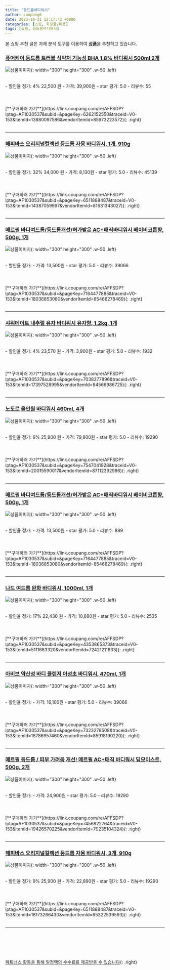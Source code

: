 ```yaml
---
title: "등드름바디워시"
author: coupang6
date: 2023-10-31 12:17:42 +0800
categories: [쇼핑, 화장품/미용]
tags: [쇼핑, 등드름바디워시]
---
```


본 쇼핑 추천 글은 자체 분석 도구를 이용하여 [**상품**](https://link.coupang.com/a/bao1ui)을 추천하고 있습니다.

### [퓨어케이 등드름 트러블 식약처 기능성 BHA 1.8% 바디워시 500ml 2개](https://link.coupang.com/re/AFFSDP?lptag=AF1030537&subid=&pageKey=6262152550&traceid=V0-153&itemId=13880097586&vendorItemId=85973223572)

![상품이미지](https://thumbnail6.coupangcdn.com/thumbnails/remote/230x230ex/image/vendor_inventory/11aa/28475d252fb02ce0f780fce9de50ef30e237ccd970b75b84aacce1d727e1.jpg){: width="300" height="300" .w-50 .left}


<br>
- 할인율 정가: 4%  22,500   원
- 가격: 39,900원
- star 평가: 5.0
- 리뷰수: 55
<br>
<br>
<br>
<br>
[**구매하러 가기**](https://link.coupang.com/re/AFFSDP?lptag=AF1030537&subid=&pageKey=6262152550&traceid=V0-153&itemId=13880097586&vendorItemId=85973223572){: .right}
<br>
<br>

---

### [해피바스 오리지널컬렉션 등드름 자몽 바디워시, 1개, 910g](https://link.coupang.com/re/AFFSDP?lptag=AF1030537&subid=&pageKey=6511888487&traceid=V0-153&itemId=14387059997&vendorItemId=81631343027)

![상품이미지](https://thumbnail7.coupangcdn.com/thumbnails/remote/230x230ex/image/retail/images/721466810230422-d8e2c2ef-cceb-4f49-bd3c-e902634b65be.jpg){: width="300" height="300" .w-50 .left}


<br>
- 할인율 정가: 32%  34,000   원
- 가격: 8,130원
- star 평가: 5.0
- 리뷰수: 45139
<br>
<br>
<br>
<br>
[**구매하러 가기**](https://link.coupang.com/re/AFFSDP?lptag=AF1030537&subid=&pageKey=6511888487&traceid=V0-153&itemId=14387059997&vendorItemId=81631343027){: .right}
<br>
<br>

---

### [메르필 바디여드름/등드름개선/허가받은 AC+매직바디워시 베이비코튼향, 500g, 1개](https://link.coupang.com/re/AFFSDP?lptag=AF1030537&subid=&pageKey=7164477885&traceid=V0-153&itemId=18036853080&vendorItemId=85466278469)

![상품이미지](https://thumbnail10.coupangcdn.com/thumbnails/remote/230x230ex/image/vendor_inventory/069a/dcd86822c38c438fa66961bb4c0954c0a34159c0d32c98b710cb2e02e8f0.jpg){: width="300" height="300" .w-50 .left}


<br>
- 할인율 정가: 
- 가격: 13,500원
- star 평가: 5.0
- 리뷰수: 39066
<br>
<br>
<br>
<br>
[**구매하러 가기**](https://link.coupang.com/re/AFFSDP?lptag=AF1030537&subid=&pageKey=7164477885&traceid=V0-153&itemId=18036853080&vendorItemId=85466278469){: .right}
<br>
<br>

---

### [샤워메이트 내추럴 유자 바디워시 유자향, 1.2kg, 1개](https://link.coupang.com/re/AFFSDP?lptag=AF1030537&subid=&pageKey=7038377896&traceid=V0-153&itemId=17397528995&vendorItemId=84566986725)

![상품이미지](https://thumbnail10.coupangcdn.com/thumbnails/remote/230x230ex/image/retail/images/840030722023163-0f16773e-9832-4181-8b9a-42bbd23e6f3d.png){: width="300" height="300" .w-50 .left}


<br>
- 할인율 정가: 4%  23,570   원
- 가격: 3,900원
- star 평가: 5.0
- 리뷰수: 1932
<br>
<br>
<br>
<br>
[**구매하러 가기**](https://link.coupang.com/re/AFFSDP?lptag=AF1030537&subid=&pageKey=7038377896&traceid=V0-153&itemId=17397528995&vendorItemId=84566986725){: .right}
<br>
<br>

---

### [노도르 올인원 바디워시 460ml, 4개](https://link.coupang.com/re/AFFSDP?lptag=AF1030537&subid=&pageKey=7547041928&traceid=V0-153&itemId=20015590017&vendorItemId=87112392986)

![상품이미지](https://thumbnail8.coupangcdn.com/thumbnails/remote/230x230ex/image/vendor_inventory/aef2/688f5973ff68ae7ba840b5e2c4475c2811ce55cddb294e04fe4092f67a64.jpg){: width="300" height="300" .w-50 .left}


<br>
- 할인율 정가: 9%  25,900   원
- 가격: 79,800원
- star 평가: 5.0
- 리뷰수: 19290
<br>
<br>
<br>
<br>
[**구매하러 가기**](https://link.coupang.com/re/AFFSDP?lptag=AF1030537&subid=&pageKey=7547041928&traceid=V0-153&itemId=20015590017&vendorItemId=87112392986){: .right}
<br>
<br>

---

### [메르필 바디여드름/등드름개선/허가받은 AC+매직바디워시 베이비코튼향, 500g, 1개](https://link.coupang.com/re/AFFSDP?lptag=AF1030537&subid=&pageKey=7164477885&traceid=V0-153&itemId=18036853080&vendorItemId=85466278469)

![상품이미지](https://thumbnail10.coupangcdn.com/thumbnails/remote/230x230ex/image/vendor_inventory/069a/dcd86822c38c438fa66961bb4c0954c0a34159c0d32c98b710cb2e02e8f0.jpg){: width="300" height="300" .w-50 .left}


<br>
- 할인율 정가: 
- 가격: 13,500원
- star 평가: 5.0
- 리뷰수: 889
<br>
<br>
<br>
<br>
[**구매하러 가기**](https://link.coupang.com/re/AFFSDP?lptag=AF1030537&subid=&pageKey=7164477885&traceid=V0-153&itemId=18036853080&vendorItemId=85466278469){: .right}
<br>
<br>

---

### [나드 여드름 완화 바디워시, 1000ml, 1개](https://link.coupang.com/re/AFFSDP?lptag=AF1030537&subid=&pageKey=4353865373&traceid=V0-153&itemId=5111683320&vendorItemId=72421211833)

![상품이미지](https://thumbnail6.coupangcdn.com/thumbnails/remote/230x230ex/image/retail/images/3295225186751976-71a44d6b-d11b-4624-801e-13b3e5ede5df.jpg){: width="300" height="300" .w-50 .left}


<br>
- 할인율 정가: 17%  22,430   원
- 가격: 10,880원
- star 평가: 5.0
- 리뷰수: 2535
<br>
<br>
<br>
<br>
[**구매하러 가기**](https://link.coupang.com/re/AFFSDP?lptag=AF1030537&subid=&pageKey=4353865373&traceid=V0-153&itemId=5111683320&vendorItemId=72421211833){: .right}
<br>
<br>

---

### [아비브 약산성 바디 클렌저 어성초 바디워시, 470ml, 1개](https://link.coupang.com/re/AFFSDP?lptag=AF1030537&subid=&pageKey=7323278508&traceid=V0-153&itemId=18786957460&vendorItemId=85918190220)

![상품이미지](https://thumbnail6.coupangcdn.com/thumbnails/remote/230x230ex/image/retail/images/2023/05/09/18/8/d74d9972-8196-44e1-9cba-bfe933cd4ba3.jpg){: width="300" height="300" .w-50 .left}


<br>
- 할인율 정가: 
- 가격: 16,100원
- star 평가: 5.0
- 리뷰수: 39066
<br>
<br>
<br>
<br>
[**구매하러 가기**](https://link.coupang.com/re/AFFSDP?lptag=AF1030537&subid=&pageKey=7323278508&traceid=V0-153&itemId=18786957460&vendorItemId=85918190220){: .right}
<br>
<br>

---

### [메르필 등드름 / 피부 가려움 개선! 메르필 AC+매직 바디워시 딥모이스트, 500g, 2개](https://link.coupang.com/re/AFFSDP?lptag=AF1030537&subid=&pageKey=7456822764&traceid=V0-153&itemId=19426570225&vendorItemId=70235104324)

![상품이미지](https://thumbnail8.coupangcdn.com/thumbnails/remote/230x230ex/image/vendor_inventory/697b/296a20485d3cd6385429e0ecf68b24e5ccdefe6b66bd4129c2f3a348a686.jpg){: width="300" height="300" .w-50 .left}


<br>
- 할인율 정가: 
- 가격: 24,900원
- star 평가: 5.0
- 리뷰수: 19290
<br>
<br>
<br>
<br>
[**구매하러 가기**](https://link.coupang.com/re/AFFSDP?lptag=AF1030537&subid=&pageKey=7456822764&traceid=V0-153&itemId=19426570225&vendorItemId=70235104324){: .right}
<br>
<br>

---

### [해피바스 오리지널컬렉션 등드름 자몽 바디워시, 3개, 910g](https://link.coupang.com/re/AFFSDP?lptag=AF1030537&subid=&pageKey=6511888487&traceid=V0-153&itemId=18173266430&vendorItemId=85322539593)

![상품이미지](https://thumbnail6.coupangcdn.com/thumbnails/remote/230x230ex/image/retail/images/540655914766782-70bffb46-872a-4b1f-b05e-7a7a690b262f.jpg){: width="300" height="300" .w-50 .left}


<br>
- 할인율 정가: 9%  25,900   원
- 가격: 22,890원
- star 평가: 5.0
- 리뷰수: 19290
<br>
<br>
<br>
<br>
[**구매하러 가기**](https://link.coupang.com/re/AFFSDP?lptag=AF1030537&subid=&pageKey=6511888487&traceid=V0-153&itemId=18173266430&vendorItemId=85322539593){: .right}
<br>
<br>

---
<br><br><br><br><br> [파트너스 활동을 통해 일정액의 수수료를 제공받을 수 있습니다](https://link.coupang.com/a/bao1ui){: .right}
